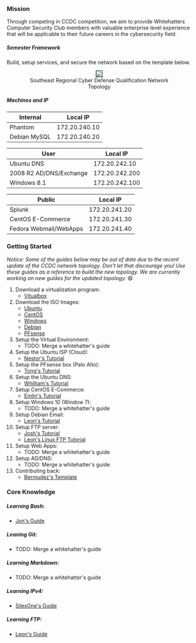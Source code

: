 ### Mission
Through competing in CCDC competition, we aim to provide Whitehatters Computer Security Club members with valuable enterprise level experience that will be applicable to their future careers in the cybersecurity field.

##### Semester Framework
Build, setup services, and secure the network based on the template below.

<center>
    <figure>
        <img src="assets\images\CCDC_2019.png" style="border: 1px solid #000">
        <figcaption><center>Southeast Regional Cyber Defense Qualification Network Topology</center></figcaption>
    </figure>
</center>

##### Machines and IP
| Internal     | Local IP      |
|--------------|---------------|
| Phantom      | 172.20.240.10 |
| Debian MySQL | 172.20.240.20 |

| User                    | Local IP       |
|-------------------------|----------------|
| Ubuntu DNS              | 172.20.242.10  |
| 2008 R2 AD/DNS/Exchange | 172.20.242.200 |
| Windows 8.1             | 172.20.242.100 |

| Public                 | Local IP      |
|------------------------|---------------|
| Splunk                 | 172.20.241.20 |
| CentOS E-Commerce      | 172.20.241.30 |
| Fedora Webmail/WebApps | 172.20.241.40 |

### Getting Started
_Notice: Some of the guides below may be out of date due to the recent update of the CCDC network topology. Don't let that discourage you! Use these guides as a reference to build the new topology. We are currently working on new guides for the updated topology._ :smile:
1. Download a virtualization program:
    - [Vitualbox](https://www.virtualbox.org/wiki/Downloads)
2. Download the ISO Images:
    - [Ubuntu](https://www.ubuntu.com/download/server)
    - [CentOS](http://isoredirect.centos.org/centos/7/isos/x86_64/CentOS-7-x86_64-Everything-1611.iso)
    - [Windows](https://www.microsoft.com/en-us/evalcenter/)
    - [Debian](https://www.debian.org/distrib/)
    - [PFsense](https://www.pfsense.org/download/)
3. Setup the Virtual Environment:
    - TODO: Merge a whitehatter's guide
4. Setup the Ubuntu ISP (Cloud): 
    - [Nestor's Tutorial](guides/nestor/ISPsetup.md)
5. Setup the PFsense box (Palo Alto):
    - [Tong's Tutorial](guides/Tong/README.md)
6. Setup the Ubuntu DNS:
    - [Whilliam's Tutorial](guides/william/DNSNotes.md)
7. Setup CentOS E-Commerce:
    - [Emlin's Tutorial](guides/vcharly/README.md)
8. Setup Windows 10 (Window 7):
    - TODO: Merge a whitehatter's guide
9. Setup Debian Email:
    - [Leon's Tutorial](guides/leon/debain-email.md)
10. Setup FTP server:
    - [Josh's Tutorial](guides/araujo/FTP_Writeup.md)
    - [Leon's Linux FTP Tutorial](guides/leon/vsftpd.md)
11. Setup Web Apps:
    - TODO: Merge a whitehatter's guide
12. Setup AD/DNS:
    - TODO: Merge a whitehatter's guide
13. Contributing back:
    - [Bermudez's Template](guides/bermudez/template.md)

### Core Knowledge
##### Learning Bash:
- [Jon's Guide](knowledge/jonathan/Bash-Guide-WCSC/Bash-Guide.md)

##### Leaning Git:
- TODO: Merge a whitehatter's guide

##### Learning Markdown:
- TODO: Merge a whitehatter's guide

##### Learning IPv4:
- [SilexOne's Guide](knowledge/bermudez/subnet.md)

##### Learning FTP:
- [Leon's Guide](knowledge/leon/ftp_shell.md)
